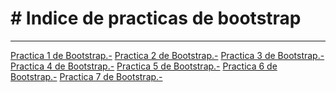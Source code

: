 <h1># Indice de practicas de bootstrap</h1>
<hr>
<a href="https://alexbry01.github.io/Practica1bootsrap.html">Practica 1 de Bootstrap.-</a>
<a href="https://alexbry01.github.io/Practica2bootstrap.html">Practica 2 de Bootstrap.-</a>
<a href="https://alexbry01.github.io/Practica3bootstrap.html">Practica 3 de Bootstrap.-</a>
<a href="https://alexbry01.github.io/practica4bootstrap.html">Practica 4 de Bootstrap.-</a>
<a href="https://alexbry01.github.io/practica5bootstrap.html">Practica 5 de Bootstrap.-</a>
<a href="https://alexbry01.github.io/Practica6bootstrap.html">Practica 6 de Bootstrap.-</a>
<a href="https://alexbry01.github.io/Practica7bootstrap.html">Practica 7 de Bootstrap.-</a>
